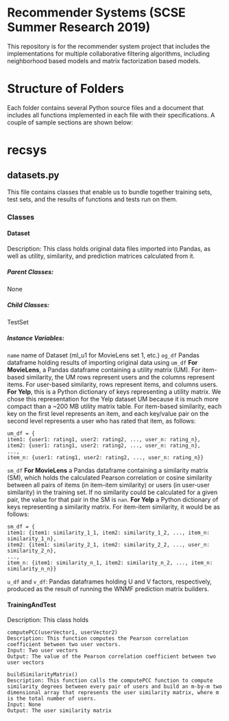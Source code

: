 # Recommender Systems (SCSE Summer Research 2019)

This repository is for the recommender system project that includes the implementations for multiple collaborative filtering algorithms, including neighborhood based models and matrix factorization based models.

# Structure of Folders

Each folder contains several Python source files and a document that includes all functions implemented in each file with their specifications. A couple of sample sections are shown below:

# recsys
## datasets.py
This file contains classes that enable us to bundle together training sets, test sets, and the results of functions and tests run on them.

### Classes
#### Dataset
Description: This class holds original data files imported into Pandas, as well as utility, similarity, and prediction matrices calculated from it.

##### Parent Classes: 
None

##### Child Classes: 
TestSet

##### Instance Variables:

``name`` name of Dataset (ml_u1 for MovieLens set 1, etc.)
``og_df`` Pandas dataframe holding results of importing original data using <function>
``um_df`` **For MovieLens**, a Pandas dataframe containing a utility matrix (UM). For item-based similarity, the UM rows represent users and the columns represent items. For user-based similarity, rows represent items, and columns users. 
**For Yelp**, this is a Python dictionary of keys representing a utility matrix. We chose this representation for the Yelp dataset UM because it is much more compact than a ~200 MB utility matrix table. For item-based similarity, each key on the first level represents an item, and each key/value pair on the second level represents a user who has rated that item, as follows:
````
um_df = {
item1: {user1: rating1, user2: rating2, ..., user_n: rating_n}, 
item2: {user1: rating1, user2: rating2, ..., user_n: rating_n},
...,
item_n: {user1: rating1, user2: rating2, ..., user_n: rating_n}}
````
``sm_df`` **For MovieLens** a Pandas dataframe containing a similarity matrix (SM), which holds the calculated Pearson correlation or cosine similarity between all pairs of items (in item-item similarity) or users (in user-user similarity) in the training set. If no similarity could be calculated for a given pair, the value for that pair in the SM is ``nan``.
**For Yelp** a Python dictionary of keys representing a similarity matrix. For item-item similarity, it would be as follows:
````
sm_df = {
item1: {item1: similarity_1_1, item2: similarity_1_2, ..., item_n: similarity_1_n}, 
item2: {item1: similarity_2_1, item2: similarity_2_2, ..., user_n: similarity_2_n}, 
...,
item_n: {item1: similarity_n_1, item2: similarity_n_2, ..., item_n: similarity_n_n}}
````
``u_df`` and ``v_df``: Pandas dataframes holding U and V factors, respectively, produced as the result of running the WNMF prediction matrix builders.








#### TrainingAndTest
Description: This class holds 

```
computePCC(userVector1, userVector2)
Description: This function computes the Pearson correlation coefficient between two user vectors.
Input: Two user vectors
Output: The value of the Pearson correlation coefficient between two user vectors

buildSimilarityMatrix()
Description: This function calls the computePCC function to compute similarity degrees between every pair of users and build an m-by-m two dimensional array that represents the user similarity matrix, where m is the total number of users.
Input: None
Output: The user similarity matrix
```
